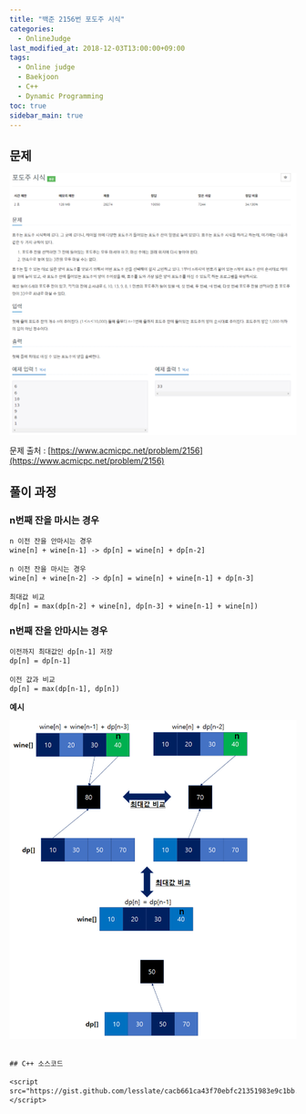 ```yaml
---
title: "백준 2156번 포도주 시식"
categories: 
  - OnlineJudge
last_modified_at: 2018-12-03T13:00:00+09:00
tags: 
  - Online judge
  - Baekjoon
  - C++
  - Dynamic Programming
toc: true
sidebar_main: true
---
```


## 문제

![2156](https://github.com/lesslate/lesslate.github.io/blob/master/assets/img/OnlineJudge/2156.png?raw=true)

문제 출처 : [https://www.acmicpc.net/problem/2156](https://www.acmicpc.net/problem/2156)


## 풀이 과정

### n번째 잔을 마시는 경우 

```
n 이전 잔을 안마시는 경우 
wine[n] + wine[n-1] -> dp[n] = wine[n] + dp[n-2]

n 이전 잔을 마시는 경우
wine[n] + wine[n-2] -> dp[n] = wine[n] + wine[n-1] + dp[n-3] 

최대값 비교
dp[n] = max(dp[n-2] + wine[n], dp[n-3] + wine[n-1] + wine[n])
```



### n번째 잔을 안마시는 경우

```
이전까지 최대값인 dp[n-1] 저장
dp[n] = dp[n-1]

이전 값과 비교
dp[n] = max(dp[n-1], dp[n])
```



**예시**

![21562](https://github.com/lesslate/lesslate.github.io/blob/master/assets/img/OnlineJudge/2156-2.png?raw=true)
```

## C++ 소스코드

<script src="https://gist.github.com/lesslate/cacb661ca43f70ebfc21351983e9c1bb.js"></script>